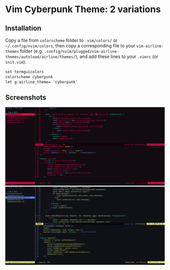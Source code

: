 # Vim Cyberpunk Theme: 2 variations

## Installation

Copy a file from `colorscheme` folder to `.vim/colors/` or `~/.config/nvim/colors`, then copy a corresponding file to your `vim-airline-themes` folder (e.g. `.config/nvim/plugged/vim-airline-themes/autoload/airline/themes/`), and add these lines to your `.vimrc` (or `init.vim`):

```vimscript
set termguicolors
colorscheme cyberpunk
let g:airline_theme= 'cyberpunk'
```

## Screenshots

![cyberpunk](./screenshots/cyberpunk.png)
![silverhand](./screenshots/silverhand.png)

